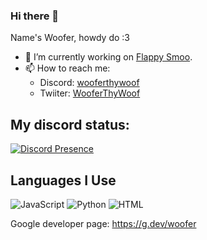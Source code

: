 ### Hi there 👋

Name's Woofer, howdy do :3 

- 🔭 I’m currently working on <a href="(https://github.com/Fluffy-Aimers/Flappy-Smoo)">Flappy Smoo</a>.
- 📫 How to reach me:
  - Discord: <a href="https://discord.com/users/570661577041379358">wooferthywoof</a>
  - Twiiter: <a href="https://x.com/WooferThyWoof">WooferThyWoof</a>
 
## My discord status:

<!-- old discod: [![Discord Presence](https://lanyard-profile-readme.vercel.app/api/740965195496816721)](https://discord.com/users/570661577041379358)-->
[![Discord Presence](https://lanyard-profile-readme.vercel.app/api/570661577041379358)](https://discord.com/users/570661577041379358)

## Languages I Use
![JavaScript](https://img.shields.io/badge/JavaScript-f1e05a?style=for-the-badge&logo=javascript&logoColor=black)
![Python](https://img.shields.io/badge/Python-3572A5?style=for-the-badge&logo=python&logoColor=white)
![HTML](https://img.shields.io/badge/HTML-e34c26?style=for-the-badge&logo=html5&logoColor=white)


Google developer page: <a href="https://g.dev/woofer">https://g.dev/woofer</a>
